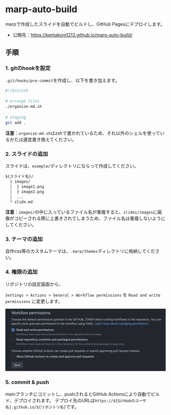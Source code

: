 # marp-auto-build

marpで作成したスライドを自動でビルドし、GitHub Pagesにデプロイします。

- 公開先：https://kentakom1213.github.io/marp-auto-build/

## 手順

### 1. gitのhookを設定

`.git/hooks/pre-commit`を作成し、以下を書き加えます。

```sh
#!/bin/zsh

# arrange files
./organize-md.sh

# staging
git add .
```

**注意**：`organize-md.sh`はzshで書かれているため、それ以外のシェルを使っているかたは適宜書き換えてください。

### 2. スライドの追加

スライドは、`example/`ディレクトリにならって作成してください。

```
${スライド名}/
  ├ images/
  │  ├ image1.png
  │  ├ image2.png
  │  ...
  └ slide.md
```

**注意**：`images/`の中に入っているファイル名が重複すると、`slides/images`に画像がコピーされる際に上書きされてしまうため、ファイル名は重複しないようにしてください。

### 3. テーマの追加

自作css等のカスタムテーマは、`.marp/themes`ディレクトリに格納してください。

### 4. 権限の追加

リポジトリの設定画面から、

`Settings > Actions > General > Workflow permissions` を `Read and write permissions` に変更します。

![](example/images/example_permission.png)


### 5. commit & push

mainブランチにコミットし、pushされるとGitHub Actionsにより自動でビルド、デプロイされます。
デプロイ先のURLは`https://${GitHubのユーザ名}.github.io/${リポジトリ名}`です。
